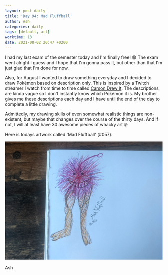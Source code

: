 ```yaml
---
layout: post-daily
title: 'Day 94: Mad Fluffball'
author: Ash
categories: daily
tags: [default, art]
worktime: 13
date: 2021-08-02 20:47 +0200
---
```

I had my last exam of the semester today and I'm finally free! 😁 The exam went alright I guess and I hope that I'm gonna pass it, but other than that I'm just glad that I'm done for now.

Also, for August I wanted to draw something everyday and I decided to draw Pokémon based on description only. This is inspired by a Twitch streamer I watch from time to time called [Carson Drew It](https://www.twitch.tv/carsondrewit). The descriptions are kinda vague so I don't instantly know which Pokémon it is. My brother gives me these descriptions each day and I have until the end of the day to complete a little drawing.

Admittedly, my drawing skills of even somewhat realistic things are non-existent, but maybe that changes over the course of the thirty days. And if not, I will at least have 30 awesome pieces of whacky art 🤓

Here is todays artwork called 'Mad Fluffball' (#057).

![mad-fluffball](/assets/res/daily/day-94-mad-fluffball.jpg)

Ash

